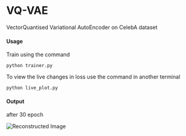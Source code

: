 # VQ-VAE
VectorQuantised Variational AutoEncoder on CelebA dataset


#### Usage 
Train using the command

    python trainer.py
To view the live changes in loss use the command in another terminal 

    python live_plot.py
   
#### Output 
after 30 epoch

![Reconstructed Image](https://github.com/Atharva-K12/VQ-VAE/blob/main/Test_outputs/Reconstruction.png)
